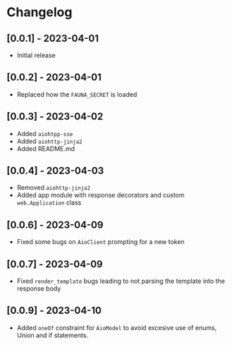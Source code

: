 
# Changelog

## [0.0.1] - 2023-04-01

- Initial release

## [0.0.2] - 2023-04-01

- Replaced how the `FAUNA_SECRET` is loaded

## [0.0.3] - 2023-04-02

- Added `aiohtpp-sse`
- Added `aiohttp-jinja2`
- Added README.md

## [0.0.4] - 2023-04-03

- Removed `aiohttp-jinja2`
- Added app module with response decorators and custom `web.Application` class

## [0.0.6] - 2023-04-09

- Fixed some bugs on `AioClient` prompting for a new token

## [0.0.7] - 2023-04-09

- Fixed `render_template` bugs leading to not parsing the template into the response body

## [0.0.9] - 2023-04-10

- Added `oneOf` constraint for `AioModel` to avoid excesive use of enums, Union and if statements.